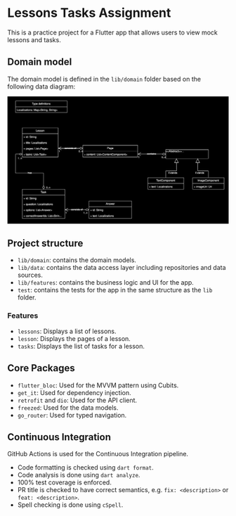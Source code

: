 # Lessons Tasks Assignment
This is a practice project for a Flutter app that allows users to view mock lessons and tasks.

## Domain model
The domain model is defined in the `lib/domain` folder based on the following data diagram:

![Data diagram](./data-diagram.svg)

## Project structure
- `lib/domain`: contains the domain models.
- `lib/data`: contains the data access layer including repositories and data sources.
- `lib/features`: contains the business logic and UI for the app.
- `test`: contains the tests for the app in the same structure as the `lib` folder.

### Features
- `lessons`: Displays a list of lessons.
- `lesson`: Displays the pages of a lesson.
- `tasks`: Displays the list of tasks for a lesson.

## Core Packages
- `flutter_bloc`: Used for the MVVM pattern using Cubits.
- `get_it`: Used for dependency injection.
- `retrofit` and `dio`: Used for the API client.
- `freezed`: Used for the data models.
- `go_router`: Used for typed navigation.

## Continuous Integration
GitHub Actions is used for the Continuous Integration pipeline.
- Code formatting is checked using `dart format`.
- Code analysis is done using `dart analyze`.
- 100% test coverage is enforced.
- PR title is checked to have correct semantics, e.g. `fix: <description>` or `feat: <description>`.
- Spell checking is done using `cSpell`.
